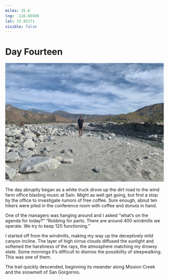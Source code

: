 ```yaml
---
miles: 25.6
lng: -116.66500
lat: 33.95171
visible: false
---
```


# Day Fourteen

![r:75](2019-05-02.jpeg)

The day abruptly began as a white truck drove up the dirt road to the wind farm office blasting music at 5am. Might as well get going, but first a stop by the office to investigate rumors of free coffee. Sure enough, about ten hikers were piled in the conference room with coffee and donuts in hand.

One of the managers was hanging around and I asked “what’s on the agenda for today?” “Robbing for parts. There are around 400 windmills we operate. We try to keep 120 functioning.”

<!-- more -->

I started off from the windmills, making my way up the  deceptively mild canyon incline. The layer of high cirrus clouds diffused the sunlight and softened the harshness of the rays, the atmosphere matching my drowsy state. Some mornings it’s difficult to dismiss the possibility of sleepwalking. This was one of them.

The trail quickly descended, beginning its meander along Mission Creek and the snowmelt of San Gorgornio.